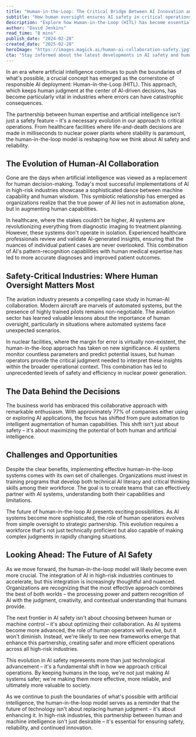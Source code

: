 ```yaml
---
title: "Human-in-the-Loop: The Critical Bridge Between AI Innovation and Safety in High-Risk Industries"
subtitle: "How human oversight ensures AI safety in critical operations"
description: "Explore how Human-in-the-Loop (HITL) has become essential for safe AI deployment in high-risk industries. From healthcare to nuclear facilities, discover how human oversight combines with AI capabilities to ensure both innovation and safety in critical operations."
author: "David Jenkins"
read_time: "8 mins"
publish_date: "2024-02-28"
created_date: "2025-02-28"
heroImage: "https://images.magick.ai/human-ai-collaboration-safety.jpg"
cta: "Stay informed about the latest developments in AI safety and human-machine collaboration! Follow us on LinkedIn for regular updates on how organizations are successfully implementing human-in-the-loop approaches across various industries."
---
```


In an era where artificial intelligence continues to push the boundaries of what's possible, a crucial concept has emerged as the cornerstone of responsible AI deployment: Human-in-the-Loop (HITL). This approach, which keeps human judgment at the center of AI-driven decisions, has become particularly vital in industries where errors can have catastrophic consequences.

The partnership between human expertise and artificial intelligence isn't just a safety feature – it's a necessary evolution in our approach to critical operations. From healthcare facilities where life-and-death decisions are made in milliseconds to nuclear power plants where stability is paramount, the human-in-the-loop model is reshaping how we think about AI safety and reliability.

## The Evolution of Human-AI Collaboration

Gone are the days when artificial intelligence was viewed as a replacement for human decision-making. Today's most successful implementations of AI in high-risk industries showcase a sophisticated dance between machine capability and human wisdom. This symbiotic relationship has emerged as organizations realize that the true power of AI lies not in automation alone, but in augmenting human capabilities.

In healthcare, where the stakes couldn't be higher, AI systems are revolutionizing everything from diagnostic imaging to treatment planning. However, these systems don't operate in isolation. Experienced healthcare professionals review and validate AI-generated insights, ensuring that the nuances of individual patient cases are never overlooked. This combination of AI's pattern-recognition capabilities with human medical expertise has led to more accurate diagnoses and improved patient outcomes.

## Safety-Critical Industries: Where Human Oversight Matters Most

The aviation industry presents a compelling case study in human-AI collaboration. Modern aircraft are marvels of automated systems, but the presence of highly trained pilots remains non-negotiable. The aviation sector has learned valuable lessons about the importance of human oversight, particularly in situations where automated systems face unexpected scenarios.

In nuclear facilities, where the margin for error is virtually non-existent, the human-in-the-loop approach has taken on new significance. AI systems monitor countless parameters and predict potential issues, but human operators provide the critical judgment needed to interpret these insights within the broader operational context. This combination has led to unprecedented levels of safety and efficiency in nuclear power generation.

## The Data Behind the Decisions

The business world has embraced this collaborative approach with remarkable enthusiasm. With approximately 77% of companies either using or exploring AI applications, the focus has shifted from pure automation to intelligent augmentation of human capabilities. This shift isn't just about safety – it's about maximizing the potential of both human and artificial intelligence.

## Challenges and Opportunities

Despite the clear benefits, implementing effective human-in-the-loop systems comes with its own set of challenges. Organizations must invest in training programs that develop both technical AI literacy and critical thinking skills among their workforce. The goal is to create teams that can effectively partner with AI systems, understanding both their capabilities and limitations.

The future of human-in-the-loop AI presents exciting possibilities. As AI systems become more sophisticated, the role of human operators evolves from simple oversight to strategic partnership. This evolution requires a workforce that's not just technically proficient but also capable of making complex judgments in rapidly changing situations.

## Looking Ahead: The Future of AI Safety

As we move forward, the human-in-the-loop model will likely become even more crucial. The integration of AI in high-risk industries continues to accelerate, but this integration is increasingly thoughtful and nuanced. Organizations are recognizing that the most effective approach combines the best of both worlds – the processing power and pattern recognition of AI with the judgment, creativity, and contextual understanding that humans provide.

The next frontier in AI safety isn't about choosing between human or machine control – it's about optimizing their collaboration. As AI systems become more advanced, the role of human operators will evolve, but it won't diminish. Instead, we're likely to see new frameworks emerge that enhance this partnership, creating safer and more efficient operations across all high-risk industries.

This evolution in AI safety represents more than just technological advancement – it's a fundamental shift in how we approach critical operations. By keeping humans in the loop, we're not just making AI systems safer; we're making them more effective, more reliable, and ultimately more valuable to society.

As we continue to push the boundaries of what's possible with artificial intelligence, the human-in-the-loop model serves as a reminder that the future of technology isn't about replacing human judgment – it's about enhancing it. In high-risk industries, this partnership between human and machine intelligence isn't just desirable – it's essential for ensuring safety, reliability, and continued innovation.